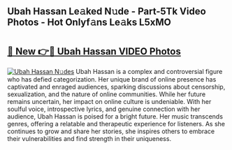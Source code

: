 ## Ubah Hassan Le𝚊ked N𝚞de - Part-5Tk Video Photos - Hot Onlyf𝚊ns Le𝚊ks L5xMO

# <h2><a href="http://ab84043.deff.icu/?id=Ubah+Hassan">🔗 New 👉🔴 Ubah Hassan VIDEO Photos</a></h2>

[![Ubah Hassan N𝚞des](https://i.imgur.com/rIISA9y.gif)](http://ab84043.deff.icu/?id=Ubah+Hassan)
Ubah Hassan is a complex and controversial figure who has defied categorization. Her unique brand of online presence has captivated and enraged audiences, sparking discussions about censorship, sexualization, and the nature of online communities. While her future remains uncertain, her impact on online culture is undeniable. With her soulful voice, introspective lyrics, and genuine connection with her audience, Ubah Hassan is poised for a bright future. Her music transcends genres, offering a relatable and therapeutic experience for listeners. As she continues to grow and share her stories, she inspires others to embrace their vulnerabilities and find strength in their uniqueness.
